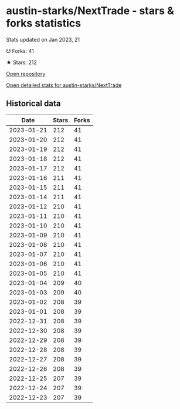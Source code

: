 # austin-starks/NextTrade - stars & forks statistics

Stats updated on Jan 2023, 21

☋ Forks: 41

★ Stars: 212

[Open repository](https://github.com/austin-starks/NextTrade)

[Open detailed stats for austin-starks/NextTrade](https://reviewgithub.com/rep/austin-starks/NextTrade)

## Historical data
| Date | Stars | Forks |
|------|-------|-------|
| 2023-01-21 | 212 | 41 | 
| 2023-01-20 | 212 | 41 | 
| 2023-01-19 | 212 | 41 | 
| 2023-01-18 | 212 | 41 | 
| 2023-01-17 | 212 | 41 | 
| 2023-01-16 | 211 | 41 | 
| 2023-01-15 | 211 | 41 | 
| 2023-01-14 | 211 | 41 | 
| 2023-01-12 | 210 | 41 | 
| 2023-01-11 | 210 | 41 | 
| 2023-01-10 | 210 | 41 | 
| 2023-01-09 | 210 | 41 | 
| 2023-01-08 | 210 | 41 | 
| 2023-01-07 | 210 | 41 | 
| 2023-01-06 | 210 | 41 | 
| 2023-01-05 | 210 | 41 | 
| 2023-01-04 | 209 | 40 | 
| 2023-01-03 | 209 | 40 | 
| 2023-01-02 | 208 | 39 | 
| 2023-01-01 | 208 | 39 | 
| 2022-12-31 | 208 | 39 | 
| 2022-12-30 | 208 | 39 | 
| 2022-12-29 | 208 | 39 | 
| 2022-12-28 | 208 | 39 | 
| 2022-12-27 | 208 | 39 | 
| 2022-12-26 | 208 | 39 | 
| 2022-12-25 | 207 | 39 | 
| 2022-12-24 | 207 | 39 | 
| 2022-12-23 | 207 | 39 | 

